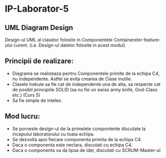 # IP-Laborator-5
## UML Diagram Design

Design-ul UML al claselor folosite in Componentele Containerelor feature-ului curent. (i.e. Design-ul datelor folosite in acest modul)

## Principii de realizare:
* Diagrama se realizeaza pentru Componentele primite de la echipa C4, nu independente. Astfel se evita crearea de Clase inutile.
* Clasele trebuie sa fie cat de independente una de alta, sa respecte cat de posibil principiile SOLID (sa nu fie un swiss army knife, God-Class etc.) (Curs 5)
* Sa fie simple de inteles.

## Mod lucru:
* Se porneste design-ul de la primelele compontente discutate la inceputul laboratorului cu toata echipa.
* Se dezvolta apoi fiecare componenta primita de la echipa C4.
* Daca o componenta este neclara, discutati cu echipa C4.
* Daca o componenta va da lipsa de idei, discutati cu SCRUM-Master-ul
